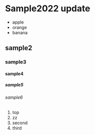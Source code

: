 # Sample2022 update

- apple
- orange
- banana

## sample2
### sample3
#### sample4
##### sample5
###### sample6

1. top
1. zz
1. second
1. third
